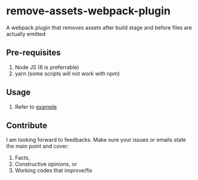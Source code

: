 # remove-assets-webpack-plugin
A webpack plugin that removes assets after build stage and before files are actually emitted

## Pre-requisites
1. Node JS (6 is preferrable)
2. yarn (some scripts will not work with npm)

## Usage
1. Refer to [example](https://github.com/pierresaux/react-static-site-webpack-plugin/tree/master/example)

## Contribute
I am looking forward to feedbacks. Make sure your issues or emails state the main point and cover:
1. Facts,
2. Constructive opinions, or
3. Working codes that improve/fix
